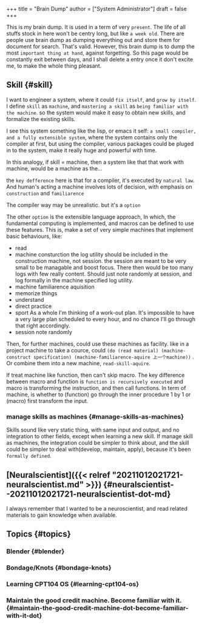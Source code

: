 +++
title = "Brain Dump"
author = ["System Administrator"]
draft = false
+++

This is my brain dump. It is used in a term of very `present`. The life of all stuffs stock in here won't be centry long, but like `a week old`.
There are people use brain dump as dumping everything out and store them for document for search. That's valid.
However, this brain dump is to dump the most `important thing at hand`, against forgetting. So this page would be constantly exit between days, and I shall delete a entry once it don't excite me, to make the whole thing pleasant.


## Skill {#skill}

I want to engineer a system, where it could `fix itself`, and `grow by itself`.
I define `skill` as `machine`, and `mastering a skill` as `being familiar with the machine`. so the system would make it easy to obtain new skills, and formalize the existing skills.

I see this system something like the lisp, or emacs it self: `a small compiler, and a fully extensible system`, where the system contains only the compiler at first, but using the compiler, various packages could be pluged in to the system, make it really huge and powerful with time.

In this analogy, if skill = machine, then a system like that that work with machine, would be a machine as the...

the `key defference` here is that for a compiler, it's executed by `natural law`. And human's acting a machine involves lots of decision, with emphasis on `construction` and `familiarence`

The compiler way may be unrealistic. but it's a `option`

The other `option` is the extensible language approach, In which, the fundamental computing is implemented, and macros can be defined to use these features. This is, make a set of very simple machines that implement basic behaviours, like:

-   read
-   machine consturction
    the log utility should be included in the construction machine, not session. the session are meant to be very small to be managable and boost focus. There then would be too many logs with few really content. Should just note randomly at session, and log formally in the machine specified log utility.
-   machine familiarence aquisition
-   memorize things
-   understand
-   direct practice
-   sport
    As a whole
    I'm thinking of a work-out plan. It's impossible to have a very large plan scheduled to every hour, and no chance I'll go through that right accordingly.
-   session
    note randomly

Then, for further machines, could use these machines as facility. like in a project machine to take a cource, could `(do (read material) (machine-construct specification) (machine-familiarence-aquire 上一个machine))` . Or combine them into a new machine, `read-skill-aquire`.

If treat machine like function, then can't skip macro. The key difference between macro and function is `function is recursively executed` and macro is transforming the instruction, and then call functions. In term of machine, is whether to (function) go through the inner procedure 1 by 1 or (macro) first transform the input.


### manage skills as machines {#manage-skills-as-machines}

Skills sound like very static thing, with same input and output, and no integration to other fields, except when learning a new skill. If manage skill as machines, the integration could be simpler to think about, and the skill could be simpler to deal with(develop, maintain, apply), because it's been `formally defined`.


## [Neuralscientist]({{< relref "20211012021721-neuralscientist.md" >}}) {#neuralscientist--20211012021721-neuralscientist-dot-md}

I always remember that I wanted to be a neuroscientist, and read related materials to gain knowledge when available.


## Topics {#topics}


### Blender {#blender}


### Bondage/Knots {#bondage-knots}


### Learning CPT104 OS {#learning-cpt104-os}


### Maintain the good credit machine. Become familiar with it. {#maintain-the-good-credit-machine-dot-become-familiar-with-it-dot}